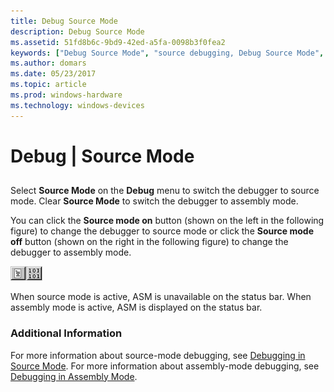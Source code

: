 ```yaml
---
title: Debug Source Mode
description: Debug Source Mode
ms.assetid: 51fd8b6c-9bd9-42ed-a5fa-0098b3f0fea2
keywords: ["Debug Source Mode", "source debugging, Debug Source Mode", "assembly debugging, Debug Source Mode"]
ms.author: domars
ms.date: 05/23/2017
ms.topic: article
ms.prod: windows-hardware
ms.technology: windows-devices
---
```


# Debug | Source Mode


## <span id="ddk_debug_source_mode_dbg"></span><span id="DDK_DEBUG_SOURCE_MODE_DBG"></span>


Select **Source Mode** on the **Debug** menu to switch the debugger to source mode. Clear **Source Mode** to switch the debugger to assembly mode.

You can click the **Source mode on** button (shown on the left in the following figure) to change the debugger to source mode or click the **Source mode off** button (shown on the right in the following figure) to change the debugger to assembly mode.

![screen shot of the source mode buttons](images/tbsrcasm.png)

When source mode is active, ASM is unavailable on the status bar. When assembly mode is active, ASM is displayed on the status bar.

### <span id="additional_information"></span><span id="ADDITIONAL_INFORMATION"></span>Additional Information

For more information about source-mode debugging, see [Debugging in Source Mode](debugging-in-source-mode.md). For more information about assembly-mode debugging, see [Debugging in Assembly Mode](debugging-in-assembly-mode.md).

 

 






